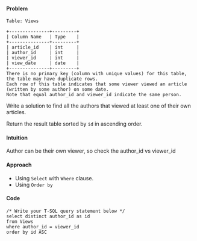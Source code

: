 #### Problem
```
Table: Views

+---------------+---------+
| Column Name   | Type    |
+---------------+---------+
| article_id    | int     |
| author_id     | int     |
| viewer_id     | int     |
| view_date     | date    |
+---------------+---------+
There is no primary key (column with unique values) for this table, the table may have duplicate rows.
Each row of this table indicates that some viewer viewed an article (written by some author) on some date. 
Note that equal author_id and viewer_id indicate the same person.
```
Write a solution to find all the authors that viewed at least one of their own articles.

Return the result table sorted by `id` in ascending order.

#### Intuition
Author can be their own viewer, so check the author_id vs viewer_id

#### Approach
- Using `Select` with `Where` clause.
- Using `Order by`
  
#### Code
```
/* Write your T-SQL query statement below */
select distinct author_id as id 
from Views
where author_id = viewer_id
order by id ASC
```

